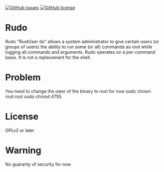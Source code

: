 [![GitHub issues](https://img.shields.io/github/issues/remilauzier/rudo?style=flat-square)](https://github.com/remilauzier/rudo/issues)
[![GitHub license](https://img.shields.io/github/license/remilauzier/rudo?style=flat-square)](https://github.com/remilauzier/rudo/blob/main/LICENSE)
# Rudo
Rudo "RustUser do" allows a system administrator to give certain
users (or groups of users) the ability to run some (or all) commands
as root while logging all commands and arguments. Rudo operates on a
per-command basis.  It is not a replacement for the shell.

# Problem
You need to change the ower of the binary to root for now
sudo chown root:root
sudo chmod 4755

# License
GPLv2 or later

# Warning
No guaranty of security for now
